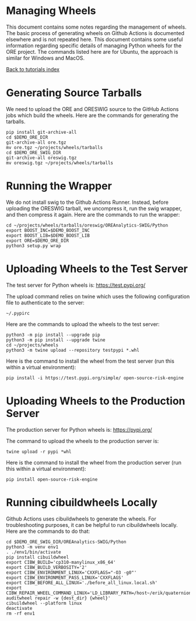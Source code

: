
# Managing Wheels

This document contains some notes regarding the management of wheels.  The
basic process of generating wheels on Github Actions is documented elsewhere
and is not repeated here.  This document contains some useful information
regarding specific details of managing Python wheels for the ORE project.  The
commands listed here are for Ubuntu, the approach is similar for Windows and
MacOS.

[Back to tutorials index](tutorials.00.index.md)

# Generating Source Tarballs

We need to upload the ORE and ORESWIG source to the GitHub Actions jobs which
build the wheels.  Here are the commands for generating the tarballs.

    pip install git-archive-all
    cd $DEMO_ORE_DIR
    git-archive-all ore.tgz
    mv ore.tgz ~/projects/wheels/tarballs
    cd $DEMO_ORE_SWIG_DIR
    git-archive-all oreswig.tgz
    mv oreswig.tgz ~/projects/wheels/tarballs

# Running the Wrapper

We do not install swig to the Github Actions Runner.  Instead, before uploading
the ORESWIG tarball, we uncompress it, run the swig wrapper, and then compress
it again.  Here are the commands to run the wrapper:

    cd ~/projects/wheels/tarballs/oreswig/OREAnalytics-SWIG/Python
    export BOOST_INC=$DEMO_BOOST_INC
    export BOOST_LIB=$DEMO_BOOST_LIB
    export ORE=$DEMO_ORE_DIR
    python3 setup.py wrap

# Uploading Wheels to the Test Server

The test server for Python wheels is: https://test.pypi.org/

The upload command relies on twine which uses the following configuration file to authenticate to the server:

    ~/.pypirc

Here are the commands to upload the wheels to the test server:

    python3 -m pip install --upgrade pip
    python3 -m pip install --upgrade twine
    cd ~/projects/wheels
    python3 -m twine upload --repository testpypi *.whl

Here is the command to install the wheel from the test server (run this within a virtual environment):

    pip install -i https://test.pypi.org/simple/ open-source-risk-engine

# Uploading Wheels to the Production Server

The production server for Python wheels is: https://pypi.org/

The command to upload the wheels to the production server is:

    twine upload -r pypi *whl

Here is the command to install the wheel from the production server (run this within a virtual environment):

    pip install open-source-risk-engine

# Running cibuildwheels Locally

Github Actions uses cibuildwheels to generate the wheels.  For troubleshooting purposes, it can be helpful to run cibuildwheels locally.  Here are the commands to do that:

    cd $DEMO_ORE_SWIG_DIR/OREAnalytics-SWIG/Python
    python3 -m venv env1
    . ./env1/bin/activate
    pip install cibuildwheel
    export CIBW_BUILD='cp310-manylinux_x86_64'
    export CIBW_BUILD_VERBOSITY='2'
    export CIBW_ENVIRONMENT_LINUX='CXXFLAGS="-O3 -g0"'
    export CIBW_ENVIRONMENT_PASS_LINUX='CXXFLAGS'
    export CIBW_BEFORE_ALL_LINUX='./before_all_linux.local.sh'
    export CIBW_REPAIR_WHEEL_COMMAND_LINUX='LD_LIBRARY_PATH=/host~/erik/quaternion/boost_1_81_0/stage/lib auditwheel repair -w {dest_dir} {wheel}'
    cibuildwheel --platform linux
    deactivate
    rm -rf env1

